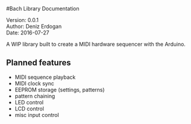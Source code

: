 #Bach Library Documentation  

Version: 0.0.1  
Author: Deniz Erdogan  
Date: 2016-07-27

A WIP library built to create a MIDI hardware sequencer with the Arduino.

## Planned features
- MIDI sequence playback
- MIDI clock sync
- EEPROM storage (settings, patterns)
- pattern chaining
- LED control
- LCD control
- misc input control
